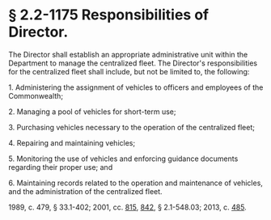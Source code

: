 # § 2.2-1175 Responsibilities of Director.

<p>The Director shall establish an appropriate administrative unit within the Department to manage the centralized fleet. The Director's responsibilities for the centralized fleet shall include, but not be limited to, the following:</p><p>1. Administering the assignment of vehicles to officers and employees of the Commonwealth;</p><p>2. Managing a pool of vehicles for short-term use;</p><p>3. Purchasing vehicles necessary to the operation of the centralized fleet;</p><p>4. Repairing and maintaining vehicles;</p><p>5. Monitoring the use of vehicles and enforcing guidance documents regarding their proper use; and</p><p>6. Maintaining records related to the operation and maintenance of vehicles, and the administration of the centralized fleet.</p><p>1989, c. 479, § 33.1-402; 2001, cc. <a href='http://lis.virginia.gov/cgi-bin/legp604.exe?011+ful+CHAP0815'>815</a>, <a href='http://lis.virginia.gov/cgi-bin/legp604.exe?011+ful+CHAP0842'>842</a>, § 2.1-548.03; 2013, c. <a href='http://lis.virginia.gov/cgi-bin/legp604.exe?131+ful+CHAP0485'>485</a>.</p>